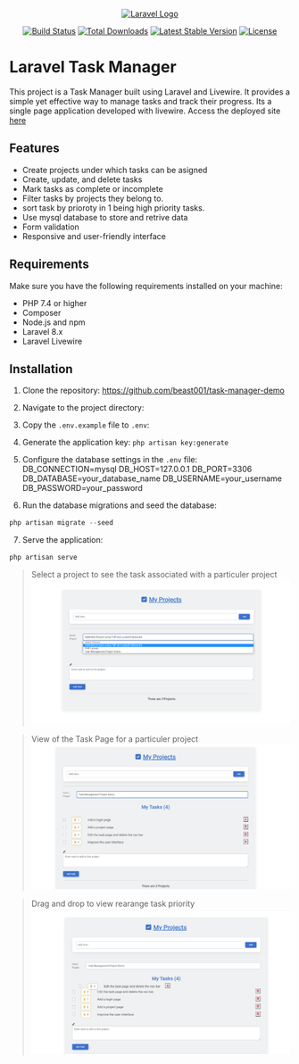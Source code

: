<p align="center"><a href="https://laravel.com" target="_blank"><img src="https://raw.githubusercontent.com/laravel/art/master/logo-lockup/5%20SVG/2%20CMYK/1%20Full%20Color/laravel-logolockup-cmyk-red.svg" width="400" alt="Laravel Logo"></a></p>

<p align="center">
<a href="https://github.com/laravel/framework/actions"><img src="https://github.com/laravel/framework/workflows/tests/badge.svg" alt="Build Status"></a>
<a href="https://packagist.org/packages/laravel/framework"><img src="https://img.shields.io/packagist/dt/laravel/framework" alt="Total Downloads"></a>
<a href="https://packagist.org/packages/laravel/framework"><img src="https://img.shields.io/packagist/v/laravel/framework" alt="Latest Stable Version"></a>
<a href="https://packagist.org/packages/laravel/framework"><img src="https://img.shields.io/packagist/l/laravel/framework" alt="License"></a>
</p>

# Laravel Task Manager

This project is a Task Manager built using Laravel and Livewire. It provides a simple yet effective way to manage tasks and track their progress.
Its a single page application developed with livewire.
Access the deployed site [here](http://coalitiontechnologies.rf.gd/)

## Features

- Create projects under which tasks can be asigned
- Create, update, and delete tasks
- Mark tasks as complete or incomplete
- Filter tasks by projects they belong to.
- sort task by prioroty in 1 being high priority tasks.
- Use mysql database to store and retrive data
- Form validation
- Responsive and user-friendly interface

## Requirements

Make sure you have the following requirements installed on your machine:

- PHP 7.4 or higher
- Composer
- Node.js and npm
- Laravel 8.x
- Laravel Livewire

## Installation

1. Clone the repository:
https://github.com/beast001/task-manager-demo

2. Navigate to the project directory:

3. Copy the `.env.example` file to `.env`:

4. Generate the application key:
`php artisan key:generate`
5. Configure the database settings in the `.env` file:
DB_CONNECTION=mysql
DB_HOST=127.0.0.1
DB_PORT=3306
DB_DATABASE=your_database_name
DB_USERNAME=your_username
DB_PASSWORD=your_password

6. Run the database migrations and seed the database:
```php
php artisan migrate --seed
```
7. Serve the application:
```php
php artisan serve
```
>Select a project to see the task associated with a particuler project
![Project page](./projectpage.png)

>View of the Task Page for a particuler project
![Tasks Page](./taskpage.png)

>Drag and drop to view rearange task priority
![Priority](./drag.png)